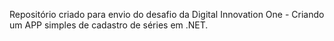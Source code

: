 Repositório criado para envio do desafio da Digital Innovation One - Criando um APP simples de cadastro de séries em .NET.
